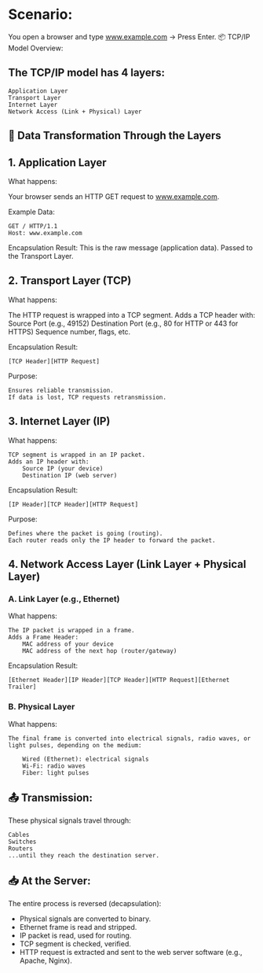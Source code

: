 # Scenario:

You open a browser and type www.example.com → Press Enter.
📦 TCP/IP Model Overview:

## The TCP/IP model has 4 layers:

    Application Layer
    Transport Layer
    Internet Layer
    Network Access (Link + Physical) Layer

## 🔁 Data Transformation Through the Layers
## 1. Application Layer

What happens:

Your browser sends an HTTP GET request to www.example.com.

Example Data:

```
GET / HTTP/1.1
Host: www.example.com
```


Encapsulation Result:
    This is the raw message (application data).
    Passed to the Transport Layer.
## 2. Transport Layer (TCP)

What happens:

 The HTTP request is wrapped into a TCP segment.
   Adds a TCP header with:
    Source Port (e.g., 49152)
    Destination Port (e.g., 80 for HTTP or 443 for HTTPS)
	Sequence number, flags, etc.

Encapsulation Result:

`[TCP Header][HTTP Request]`

Purpose:

    Ensures reliable transmission.
    If data is lost, TCP requests retransmission.

## 3. Internet Layer (IP)

What happens:

    TCP segment is wrapped in an IP packet.
    Adds an IP header with:
        Source IP (your device)
        Destination IP (web server)

Encapsulation Result:

`[IP Header][TCP Header][HTTP Request]`

Purpose:

    Defines where the packet is going (routing).
    Each router reads only the IP header to forward the packet.

## 4. Network Access Layer (Link Layer + Physical Layer)
### A. Link Layer (e.g., Ethernet)

What happens:

    The IP packet is wrapped in a frame.
    Adds a Frame Header:
        MAC address of your device
        MAC address of the next hop (router/gateway)

Encapsulation Result:

`[Ethernet Header][IP Header][TCP Header][HTTP Request][Ethernet Trailer]`

### B. Physical Layer

What happens:

    The final frame is converted into electrical signals, radio waves, or light pulses, depending on the medium:

        Wired (Ethernet): electrical signals
        Wi-Fi: radio waves
        Fiber: light pulses

## 📤 Transmission:

These physical signals travel through:

    Cables
    Switches
    Routers
    ...until they reach the destination server.

## 📥 At the Server:

The entire process is reversed (decapsulation):

   - Physical signals are converted to binary.
   - Ethernet frame is read and stripped.
   - IP packet is read, used for routing.
  - TCP segment is checked, verified.
   - HTTP request is extracted and sent to the web server software (e.g., Apache, Nginx).